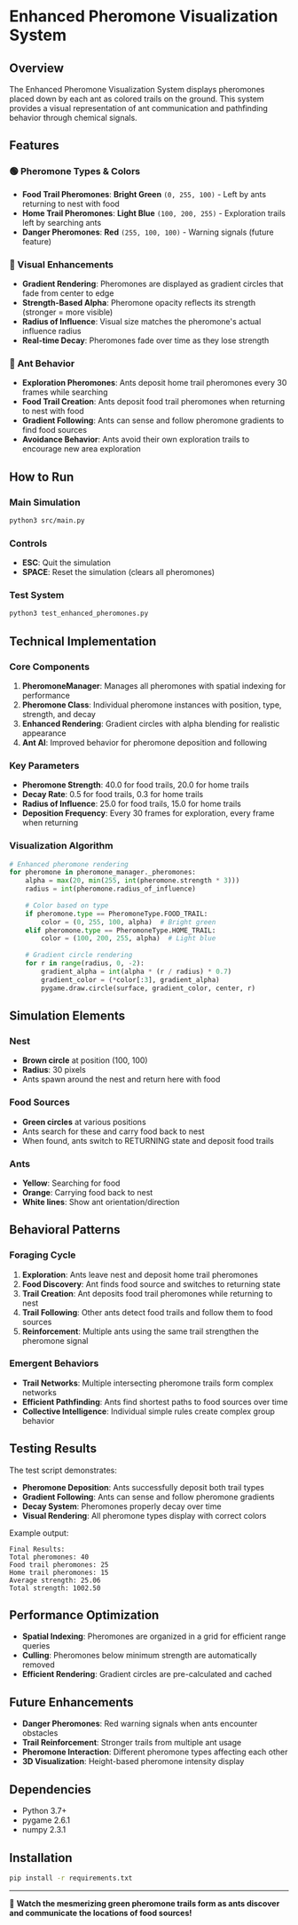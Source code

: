 # Enhanced Pheromone Visualization System

## Overview

The Enhanced Pheromone Visualization System displays pheromones placed down by each ant as colored trails on the ground. This system provides a visual representation of ant communication and pathfinding behavior through chemical signals.

## Features

### 🟢 Pheromone Types & Colors

- **Food Trail Pheromones**: **Bright Green** `(0, 255, 100)` - Left by ants returning to nest with food
- **Home Trail Pheromones**: **Light Blue** `(100, 200, 255)` - Exploration trails left by searching ants
- **Danger Pheromones**: **Red** `(255, 100, 100)` - Warning signals (future feature)

### 🎨 Visual Enhancements

- **Gradient Rendering**: Pheromones are displayed as gradient circles that fade from center to edge
- **Strength-Based Alpha**: Pheromone opacity reflects its strength (stronger = more visible)
- **Radius of Influence**: Visual size matches the pheromone's actual influence radius
- **Real-time Decay**: Pheromones fade over time as they lose strength

### 🐜 Ant Behavior

- **Exploration Pheromones**: Ants deposit home trail pheromones every 30 frames while searching
- **Food Trail Creation**: Ants deposit food trail pheromones when returning to nest with food
- **Gradient Following**: Ants can sense and follow pheromone gradients to find food sources
- **Avoidance Behavior**: Ants avoid their own exploration trails to encourage new area exploration

## How to Run

### Main Simulation
```bash
python3 src/main.py
```

### Controls
- **ESC**: Quit the simulation
- **SPACE**: Reset the simulation (clears all pheromones)

### Test System
```bash
python3 test_enhanced_pheromones.py
```

## Technical Implementation

### Core Components

1. **PheromoneManager**: Manages all pheromones with spatial indexing for performance
2. **Pheromone Class**: Individual pheromone instances with position, type, strength, and decay
3. **Enhanced Rendering**: Gradient circles with alpha blending for realistic appearance
4. **Ant AI**: Improved behavior for pheromone deposition and following

### Key Parameters

- **Pheromone Strength**: 40.0 for food trails, 20.0 for home trails
- **Decay Rate**: 0.5 for food trails, 0.3 for home trails
- **Radius of Influence**: 25.0 for food trails, 15.0 for home trails
- **Deposition Frequency**: Every 30 frames for exploration, every frame when returning

### Visualization Algorithm

```python
# Enhanced pheromone rendering
for pheromone in pheromone_manager._pheromones:
    alpha = max(20, min(255, int(pheromone.strength * 3)))
    radius = int(pheromone.radius_of_influence)
    
    # Color based on type
    if pheromone.type == PheromoneType.FOOD_TRAIL:
        color = (0, 255, 100, alpha)  # Bright green
    elif pheromone.type == PheromoneType.HOME_TRAIL:
        color = (100, 200, 255, alpha)  # Light blue
    
    # Gradient circle rendering
    for r in range(radius, 0, -2):
        gradient_alpha = int(alpha * (r / radius) * 0.7)
        gradient_color = (*color[:3], gradient_alpha)
        pygame.draw.circle(surface, gradient_color, center, r)
```

## Simulation Elements

### Nest
- **Brown circle** at position (100, 100)
- **Radius**: 30 pixels
- Ants spawn around the nest and return here with food

### Food Sources
- **Green circles** at various positions
- Ants search for these and carry food back to nest
- When found, ants switch to RETURNING state and deposit food trails

### Ants
- **Yellow**: Searching for food
- **Orange**: Carrying food back to nest
- **White lines**: Show ant orientation/direction

## Behavioral Patterns

### Foraging Cycle
1. **Exploration**: Ants leave nest and deposit home trail pheromones
2. **Food Discovery**: Ant finds food source and switches to returning state
3. **Trail Creation**: Ant deposits food trail pheromones while returning to nest
4. **Trail Following**: Other ants detect food trails and follow them to food sources
5. **Reinforcement**: Multiple ants using the same trail strengthen the pheromone signal

### Emergent Behaviors
- **Trail Networks**: Multiple intersecting pheromone trails form complex networks
- **Efficient Pathfinding**: Ants find shortest paths to food sources over time
- **Collective Intelligence**: Individual simple rules create complex group behavior

## Testing Results

The test script demonstrates:
- **Pheromone Deposition**: Ants successfully deposit both trail types
- **Gradient Following**: Ants can sense and follow pheromone gradients
- **Decay System**: Pheromones properly decay over time
- **Visual Rendering**: All pheromone types display with correct colors

Example output:
```
Final Results:
Total pheromones: 40
Food trail pheromones: 25
Home trail pheromones: 15
Average strength: 25.06
Total strength: 1002.50
```

## Performance Optimization

- **Spatial Indexing**: Pheromones are organized in a grid for efficient range queries
- **Culling**: Pheromones below minimum strength are automatically removed
- **Efficient Rendering**: Gradient circles are pre-calculated and cached

## Future Enhancements

- **Danger Pheromones**: Red warning signals when ants encounter obstacles
- **Trail Reinforcement**: Stronger trails from multiple ant usage
- **Pheromone Interaction**: Different pheromone types affecting each other
- **3D Visualization**: Height-based pheromone intensity display

## Dependencies

- Python 3.7+
- pygame 2.6.1
- numpy 2.3.1

## Installation

```bash
pip install -r requirements.txt
```

---

🎉 **Watch the mesmerizing green pheromone trails form as ants discover and communicate the locations of food sources!**